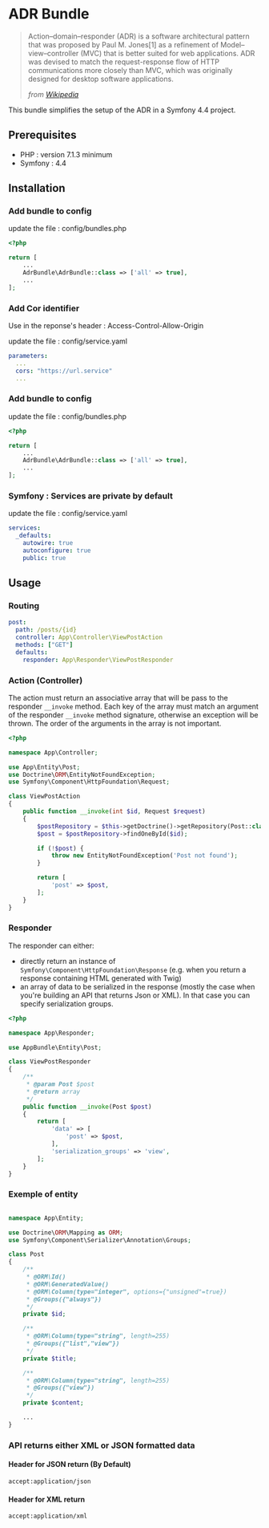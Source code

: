 # ADR Bundle

> Action–domain–responder (ADR) is a software architectural pattern that was
> proposed by Paul M. Jones[1] as a refinement of Model–view–controller (MVC)
> that is better suited for web applications.
> ADR was devised to match the request-response flow of HTTP communications
> more closely than MVC, which was originally designed for desktop software applications.
>
> _from [Wikipedia](https://en.wikipedia.org/wiki/Action%E2%80%93domain%E2%80%93responder "https://en.wikipedia.org/wiki/Action%E2%80%93domain%E2%80%93responder")_

This bundle simplifies the setup of the ADR in a Symfony 4.4 project.

## Prerequisites

- PHP : version 7.1.3 minimum
- Symfony : 4.4

## Installation

### Add bundle to config

update the file : config/bundles.php

```php
<?php

return [
    ...
    AdrBundle\AdrBundle::class => ['all' => true],
    ...
];
```

### Add Cor identifier

Use in the reponse's header : Access-Control-Allow-Origin

update the file : config/service.yaml

```yaml
parameters:
  ...
  cors: "https://url.service"
  ...
```

### Add bundle to config

update the file : config/bundles.php

```php
<?php

return [
    ...
    AdrBundle\AdrBundle::class => ['all' => true],
    ...
];
```

### Symfony : Services are private by default

update the file : config/service.yaml

```yaml
services:
  _defaults:
    autowire: true
    autoconfigure: true
    public: true
```

## Usage

### Routing

```yaml
post:
  path: /posts/{id}
  controller: App\Controller\ViewPostAction
  methods: ["GET"]
  defaults:
    responder: App\Responder\ViewPostResponder
```

### Action (Controller)

The action must return an associative array that will be pass to the responder `__invoke` method.
Each key of the array must match an argument of the responder `__invoke` method signature,
otherwise an exception will be thrown. The order of the arguments in the array is not important.

```php
<?php

namespace App\Controller;

use App\Entity\Post;
use Doctrine\ORM\EntityNotFoundException;
use Symfony\Component\HttpFoundation\Request;

class ViewPostAction
{
    public function __invoke(int $id, Request $request)
    {
        $postRepository = $this->getDoctrine()->getRepository(Post::class);
        $post = $postRepository->findOneById($id);

        if (!$post) {
            throw new EntityNotFoundException('Post not found');
        }

        return [
            'post' => $post,
        ];
    }
}
```

### Responder

The responder can either:

- directly return an instance of `Symfony\Component\HttpFoundation\Response` (e.g. when you return a response containing HTML generated with Twig)
- an array of data to be serialized in the response (mostly the case when you're building an API that returns Json or XML). In that case you can specify serialization groups.

```php
<?php

namespace App\Responder;

use AppBundle\Entity\Post;

class ViewPostResponder
{
    /**
     * @param Post $post
     * @return array
     */
    public function __invoke(Post $post)
    {
        return [
            'data' => [
                'post' => $post,
            ],
            'serialization_groups' => 'view',
        ];
    }
}
```

### Exemple of entity

```php

namespace App\Entity;

use Doctrine\ORM\Mapping as ORM;
use Symfony\Component\Serializer\Annotation\Groups;

class Post
{
    /**
     * @ORM\Id()
     * @ORM\GeneratedValue()
     * @ORM\Column(type="integer", options={"unsigned"=true})
     * @Groups({"always"})
     */
    private $id;

    /**
     * @ORM\Column(type="string", length=255)
     * @Groups({"list","view"})
     */
    private $title;

    /**
     * @ORM\Column(type="string", length=255)
     * @Groups({"view"})
     */
    private $content;

    ...
}
```

### API returns either XML or JSON formatted data

#### Header for JSON return (By Default)

```
accept:application/json
```

#### Header for XML return

```
accept:application/xml
```
